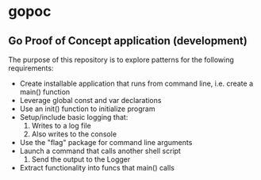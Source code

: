 # gopoc  
## Go Proof of Concept application (development)

The purpose of this repository is to explore patterns for the following requirements:

* Create installable application that runs from command line, i.e. create a main() function
* Leverage global const and var declarations
* Use an init() function to initialize program
* Setup/include basic logging that:
  1. Writes to a log file
  2. Also writes to the console
* Use the "flag" package for command line arguments
* Launch a command that calls another shell script
  1. Send the output to the Logger
* Extract functionality into funcs that main() calls
